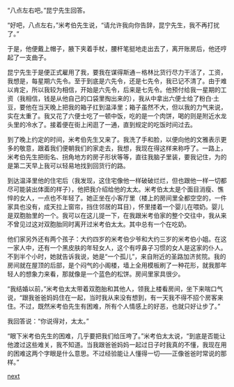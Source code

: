 
“八点左右吧。”昆宁先生回答。

“好吧，八点左右，”米考伯先生说，“请允许我向你告辞，昆宁先生，我不再打扰了。”

于是，他便戴上帽子，腋下夹着手杖，腰杆笔挺地走出去了，离开账房后，他还哼起了一支曲子。

昆宁先生于是便正式雇用了我，要我在谋得斯通－格林比货行尽力干活了，工资，我想是，每星期六先令。至于到底是六先令，还是七先令，我已记不清了。由于难以肯定，所以我较为相信，开始是六先令，后来是七先令。他预付给我一星期的工资（我相信，钱是从他自己的口袋里掏出来的），我从中拿出六便士给了粉白·土豆，要他在当天晚上把我的箱子扛到温泽里；箱子虽然不大，但以我的力气来说，实在太重了。我又花了六便士吃了一顿中饭，吃的是一个肉饼，喝的则是附近水龙头里的冷水了。接着便在街上闲逛了一通，直到规定的吃饭时间过去。

到了晚上约定的时间，米考伯先生又来了。我洗了手和脸，以便向他的文雅表示更多的敬意，跟着我们便朝我们的家走去，我想，我现在得这样来称呼了。一路上，米考伯先生把街名、拐角地方的房子形状等等，直往我脑子里装，要我记住，为的是第二天早上我可以轻易地找到回货行的路。

到达温泽里他的住宅后（我发现，这住宅像他一样破破烂烂，但也跟他一样一切都尽可能装出体面的样子），他把我介绍给他的太太。米考伯太太是个面目消瘦、憔悴的女人，一点也不年轻了。她正坐在小客厅里（楼上的房间里全都空空的，一件家具也没有，成天拉上窗帘，挡住邻居的耳目），怀里搂着一个婴儿在喂奶。婴儿是双胞胎里的一个。我可以在这儿提一下，在我跟米考伯家的整个交往中，我从来不曾见过这对双胞胎同时离开过米考伯太太。其中总有一个在吃奶。

他们家另外还有两个孩子：大约四岁的米考伯少爷和大约三岁的米考伯小姐。在这一家人中，还有一个黑皮肤的年轻女人，这个有哼鼻子习惯的女人是这家的仆人。不到半个小时，她就告诉我说，她是“一个孤儿”，来自附近的圣路加济贫院。我的房间就在屋顶的后部，是个闷气的小阁楼，墙上全用模板刷了一种花形，就我那年轻人的想象力来看，那就像是一个蓝色的松饼。房间里家具很少。

“我结婚以前，”米考伯太太带着双胞胎和其他人，领我上楼看房间，坐下来喘口气说，“跟我爸爸妈妈住在一起，当时我从来没有想到，有一天我不得不招个房客来住。不过，既然米考伯先生有困难，所有个人情感上的好恶，也就只好让步了。”

我回答说：“你说得对，太太。”

“眼下米考伯先生的困难，几乎要把我们给压垮了。”米考伯太太说，“到底是否能让他渡过这些难关，我不知道。当我跟爸爸妈妈一起过日子时我真的不懂，我现在用的困难这两个字眼是什么意思。不过经验能让人懂得一切——正像爸爸时常说的那样。”

[next](page155.md)